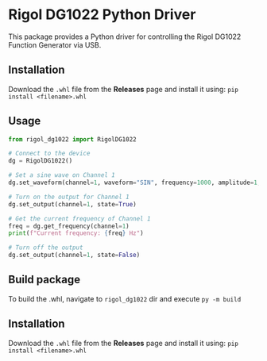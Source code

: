 # Rigol DG1022 Python Driver

This package provides a Python driver for controlling the Rigol DG1022 Function Generator via USB.

## Installation
Download the `.whl` file from the **Releases** page and install it using: `pip install <filename>.whl`

## Usage

```python
from rigol_dg1022 import RigolDG1022

# Connect to the device
dg = RigolDG1022()

# Set a sine wave on Channel 1
dg.set_waveform(channel=1, waveform="SIN", frequency=1000, amplitude=1, offset=0)

# Turn on the output for Channel 1
dg.set_output(channel=1, state=True)

# Get the current frequency of Channel 1
freq = dg.get_frequency(channel=1)
print(f"Current frequency: {freq} Hz")

# Turn off the output
dg.set_output(channel=1, state=False)
```

## Build package
To build the .whl, navigate to `rigol_dg1022` dir and execute `py -m build`

## Installation
Download the `.whl` file from the **Releases** page and install it using: `pip install <filename>.whl`
